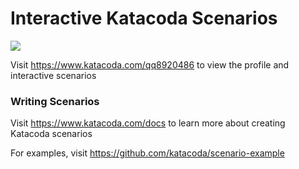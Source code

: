 # Interactive Katacoda Scenarios

[![](http://shields.katacoda.com/katacoda/qq8920486/count.svg)](https://www.katacoda.com/qq8920486 "Get your profile on Katacoda.com")

Visit https://www.katacoda.com/qq8920486 to view the profile and interactive scenarios

### Writing Scenarios
Visit https://www.katacoda.com/docs to learn more about creating Katacoda scenarios

For examples, visit https://github.com/katacoda/scenario-example
